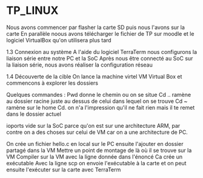 # TP_LINUX

Nous avons commencer par flasher la carte SD puis nous l'avons sur la carte
En parallèle noous avons télécharger le fichier de TP sur moodle et le logiciel VirtualBox qu'on utilisera plus tard

1.3 Connexion au système
A l'aide du logiciel TerraTerm nous configurons la liaison série entre notre PC et la SoC
Après nous être connecté au SoC sur la liaison série, nous avons réaliser la configuration réseau

1.4 Découverte de la cible
On lance la machine virtel VM Virtual Box et commencons à explorer les dossiers

Quelques commandes :
Pwd donne le chemin ou on se situe 
Cd .. ramène au dossier racine juste au dessus de celui dans lequel on se trouve 
Cd ~ ramène sur le home 
Cd. on n'a l'impression qu'il ne fait rien mais il te remet dans le dossier actuel

ioports vide sur la SoC parce qu'on est sur une architecture ARM, par contre on a des choses sur celui de VM car on a une architecture de PC.

On crée un fichier hello.c en local sur le PC ensuite l'ajouter en dossier partagé dans la VM
Mettre un point de montage de là où il se trouve sur la VM
Compiler sur la VM avec la ligne donnée dans l'énoncé 
Ca crée un exécutable
Avec la ligne scp on envoie l'exécutable à la carte et on peut ensuite l'exécuter sur la carte avec TerraTerm
